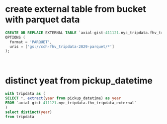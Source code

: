 
# create external table from bucket with parquet data

```sql
CREATE OR REPLACE EXTERNAL TABLE `axial-gist-411121.nyc_tripdata.fhv_tripdata_external`
OPTIONS (
  format = 'PARQUET',
  uris = ['gs://cch-fhv_tripdata-2029-parquet/*']
);
```

<br>

# distinct yeat from pickup_datetime

```sql
with tripdata as (
SELECT *, extract(year from pickup_datetime) as year 
FROM `axial-gist-411121.nyc_tripdata.fhv_tripdata_external` 
)
select distinct(year)
from tripdata
```


